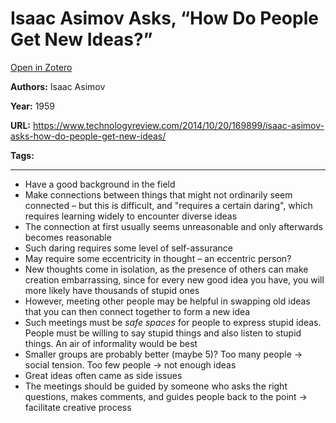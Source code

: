 # Isaac Asimov Asks, “How Do People Get New Ideas?”
[Open in Zotero](zotero://select/items/@Asimov_1959)

**Authors:** Isaac Asimov

**Year:** 1959

**URL:** https://www.technologyreview.com/2014/10/20/169899/isaac-asimov-asks-how-do-people-get-new-ideas/

**Tags:**

---

- Have a good background in the field 
- Make connections between things that might not ordinarily seem connected – but this is difficult, and "requires a certain daring", which requires learning widely to encounter diverse ideas 
- The connection at first usually seems unreasonable and only afterwards becomes reasonable 
- Such daring requires some level of self-assurance 
- May require some eccentricity in thought – an eccentric person? 
- New thoughts come in isolation, as the presence of others can make creation embarrassing, since for every new good idea you have, you will more likely have thousands of stupid ones 
- However, meeting other people may be helpful in swapping old ideas that you can then connect together to form a new idea 
- Such meetings must be *safe spaces* for people to express stupid ideas. People must be willing to say stupid things and also listen to stupid things. An air of informality would be best 
- Smaller groups are probably better (maybe 5)? Too many people → social tension. Too few people → not enough ideas 
- Great ideas often came as side issues 
- The meetings should be guided by someone who asks the right questions, makes comments, and guides people back to the point → facilitate creative process 